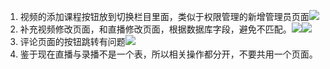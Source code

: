 1. 视频的添加课程按钮放到切换栏目里面，类似于权限管理的新增管理员页面![](https://i.imgur.com/kz9wGGM.png)
2. 补充视频修改页面，和直播修改页面，根据数据库字段，避免不匹配。![](https://i.imgur.com/Sn9YMY5.png)![](https://i.imgur.com/lhlHNeh.png)
3. 评论页面的按钮跳转有问题![](https://i.imgur.com/CKKDdmj.png)
4. 鉴于现在直播与录播不是一个表，所以相关操作都分开，不要共用一个页面。